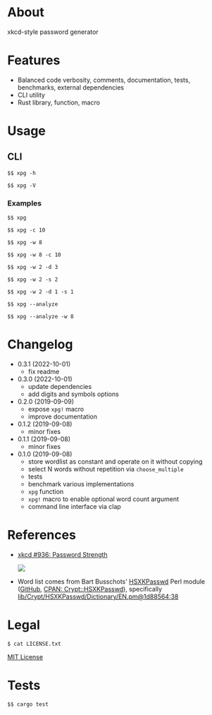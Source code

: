 # About

xkcd-style password generator

# Features

* Balanced code verbosity, comments, documentation, tests, benchmarks, external
  dependencies
* CLI utility
* Rust library, function, macro

# Usage

## CLI

~~~
$$ xpg -h
~~~

~~~
$$ xpg -V
~~~

### Examples

~~~
$$ xpg
~~~

~~~
$$ xpg -c 10
~~~

~~~
$$ xpg -w 8
~~~

~~~
$$ xpg -w 8 -c 10
~~~

~~~
$$ xpg -w 2 -d 3
~~~

~~~
$$ xpg -w 2 -s 2
~~~

~~~
$$ xpg -w 2 -d 1 -s 1
~~~

~~~
$$ xpg --analyze
~~~

~~~
$$ xpg --analyze -w 8
~~~

# Changelog

* 0.3.1 (2022-10-01)
    * fix readme
* 0.3.0 (2022-10-01)
    * update dependencies
    * add digits and symbols options
* 0.2.0 (2019-09-09)
    * expose `xpg!` macro
    * improve documentation
* 0.1.2 (2019-09-08)
    * minor fixes
* 0.1.1 (2019-09-08)
    * minor fixes
* 0.1.0 (2019-09-08)
    * store wordlist as constant and operate on it without copying
    * select N words without repetition via `choose_multiple`
    * tests
    * benchmark various implementations
    * `xpg` function
    * `xpg!` macro to enable optional word count argument
    * command line interface via clap

# References

* [xkcd #936: Password Strength](https://xkcd.com/936/)

  ![](fig/password_strength.png)

* Word list comes from Bart Busschots'
  [HSXKPasswd](https://www.bartbusschots.ie/s/publications/software/xkpasswd/)
  Perl module ([GitHub](https://github.com/bbusschots/hsxkpasswd),
  [CPAN: Crypt::HSXKPasswd](http://search.cpan.org/perldoc?Crypt%3A%3AHSXKPasswd)),
  specifically
  [lib/Crypt/HSXKPasswd/Dictionary/EN.pm@1d88564:38](https://github.com/bbusschots/hsxkpasswd/blob/1d88564d5bf74cf48025b372bcb635fc022962dd/lib/Crypt/HSXKPasswd/Dictionary/EN.pm#L38)

# Legal

```
$ cat LICENSE.txt
```

[MIT License](https://opensource.org/licenses/MIT)

# Tests

~~~
$$ cargo test
~~~

